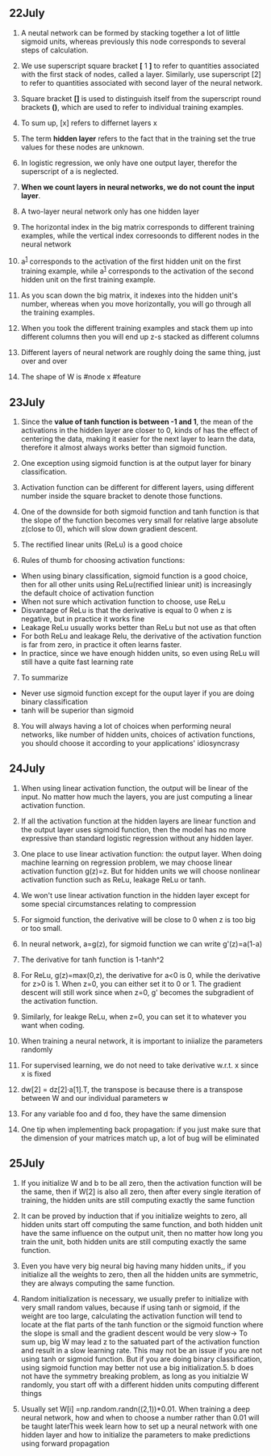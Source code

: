 ## 22July
1. A neutal network can be formed by stacking together a lot of little sigmoid units, whereas previously this node corresponds to several steps of calculation.

2. We use superscript square bracket **[** 1 **]** to refer to quantities associated with the first stack of nodes, called a layer. Similarly, use superscript [2] to refer to quantities associated with second layer of the neural network.

3. Square bracket **[]** is used to distinguish itself from the superscript round brackets **()**, which are used to refer to individual training examples.

4. To sum up, [x] refers to differnet layers x

5. The term **hidden layer** refers to the fact that in the training set the true values for these nodes are unknown.

6. In logistic regression, we only have one output layer, therefor the superscript of a is neglected.

7. **When we count layers in neural networks, we do not count the input layer**.

8. A two-layer neural network only has one hidden layer

9. The horizontal index in the big matrix corresponds to different training examples, while the vertical index corresoonds to different nodes in the neural network

10. a<sup>[1](1)</sup> corresponds to the activation of the first hidden unit on the first training example, while a<sup>[1](2)</sup> corresponds to the activation of the second hidden unit on the first training example.

11. As you scan down the big matrix, it indexes into the hidden unit's number, whereas when you move horizontally, you will go through all the training examples.

12. When you took the different training examples and stack them up into different columns then you will end up z-s stacked as different columns

13. Different layers of neural network are roughly doing the same thing, just over and over

14. The shape of W is #node x #feature

## 23July 
1. Since the **value of tanh function is between -1 and 1**, the mean of the activations in the hidden layer are closer to 0, kinds of has the effect of centering the data, making it easier for the next layer to learn the data, therefore it almost always works better than sigmoid function.

2. One exception using sigmoid function is at the output layer for binary classification.

3. Activation function can be different for different layers, using different number inside the square bracket to denote those functions.

4. One of the downside for both sigmoid function and tanh function is that the slope of the function becomes very small for relative large absolute z(close to 0), which will slow down gradient descent.

5. The rectified linear units (ReLu) is a good choice

6. Rules of thumb for choosing activation functions:
* When using binary classification, sigmoid function is a good choice, then for all other units using ReLu(rectified liniear unit) is increasingly the default choice of activation function
* When not sure which activation function to choose, use ReLu
* Disvantage of ReLu is that the derivative is equal to 0 when z is negative, but in practice it works fine
* Leakage ReLu usually works better than ReLu but not use as that often
* For both ReLu and leakage Relu, the derivative of the activation function is far from zero, in practice it often learns faster.
* In practice, since we have enough hidden units, so even using ReLu will still have a quite fast learning rate

7. To summarize
* Never use sigmoid function except for the ouput layer if you are doing binary classification
* tanh will be superior than sigmoid

8. You will always having a lot of choices when performing neural networks, like number of hidden units, choices of activation functions, you should choose it according to your applications' idiosyncrasy

## 24July
1. When using linear activation function, the output will be linear of the input. No matter how much the layers, you are just computing a linear activation function.

2. If all the activation function at the hidden layers are linear function and the output layer uses sigmoid function, then the model has no more expressive than standard logistic regression without any hidden layer.

3. One place to use linear activation function: the output layer. When doing machine learning on regression problem, we may choose linear activation function g(z)=z. But for hidden units we will choose nonlinear activation function such as ReLu, leakage ReLu or tanh.

4. We won't use linear activation function in the hidden layer except for some special circumstances relating to compression 

5. For sigmoid function, the derivative will be close to 0 when z is too big or too small.

6. In neural network, a=g(z), for sigmoid function we can write g'(z)=a(1-a)

7. The derivative for tanh function is 1-tanh^2

8. For ReLu, g(z)=max(0,z), the derivative for a<0 is 0, while the derivative for z>0 is 1. When z=0, you can either set it to 0 or 1. The gradient descent will still work since when z=0, g' becomes the subgradient of the activation function.

9. Similarly, for leakge ReLu, when z=0, you can set it to whatever you want when coding.

10. When training a neural network, it is important to iniialize the parameters randomly

11. For supervised learning, we do not need to take derivative w.r.t. x since x is fixed

12. dw[2] = dz[2]·a[1].T, the transpose is because there is a transpose between W and our individual parameters w

13. For any variable foo and d foo, they have the same dimension

14. One tip when implementing back propagation: if you just make sure that the dimension of your matrices match up, a lot of bug will be eliminated 

## 25July 

1. If you initialize W and b to be all zero, then the activation function will be the same, then if W[2] is also all zero, then after every single iteration of training, the hidden units are still computing exactly the same function

2. It can be proved by induction that if you initialize weights to zero, all hidden units start off computing the same function, and both hidden unit have the same influence on the output unit, then no matter how long you train the unit, both hidden units are still computing exactly the same function.

3. Even you have very big neural big having many hidden units,, if you  initialize all the weights to zero, then all the hidden units are symmetric, they are always computing the  same function.

4. Random initialization is necessary, we usually prefer to initialize with very small random values, because if using tanh or sigmoid, if the weight are too large, calculating the activation function will tend to locate at the flat parts of the tanh function or the sigmoid function where the slope is small and the gradient descent would be very slow-> To sum up, big W may lead z to the satuated part of the activation function and result in a slow learning rate. This may not be an issue if you are not using tanh or sigmoid function. But if you are doing binary classification, using sigmoid function may better not use a big initialization.5. b does not have the symmetry breaking problem, as long as you initialzie W randomly, you start off with a different hidden units computing different things

6. Usually set W[i] =np.random.randn((2,1))\*0.01. When training a deep neural network, how and when to choose a number rather than 0.01 will be taught laterThis week learn how to set up a neural network with one hidden layer and how to initialize the parameters to make predictions using forward propagation
